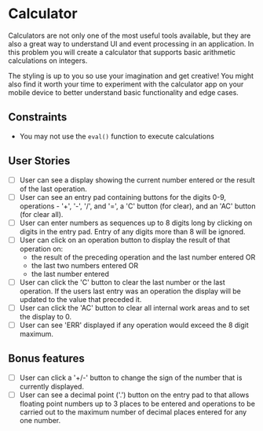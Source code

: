# Calculator

Calculators are not only one of the most useful tools available, but they are
also a great way to understand UI and event processing in an application. In
this problem you will create a calculator that supports basic arithmetic
calculations on integers.

The styling is up to you so use your imagination and get creative! You might
also find it worth your time to experiment with the calculator app on your
mobile device to better understand basic functionality and edge cases.

## Constraints

- You may not use the `eval()` function to execute calculations

## User Stories

- [ ] User can see a display showing the current number entered or the
result of the last operation.
- [ ] User can see an entry pad containing buttons for the digits 0-9,
operations - '+', '-', '/', and '=', a 'C' button (for clear), and an 'AC'
button (for clear all).
- [ ] User can enter numbers as sequences up to 8 digits long by clicking on
digits in the entry pad. Entry of any digits more than 8 will be ignored.
- [ ] User can click on an operation button to display the result of that
operation on:
  - the result of the preceding operation and the last number entered OR
  - the last two numbers entered OR
  - the last number entered
- [ ] User can click the 'C' button to clear the last number or the last
operation. If the users last entry was an operation the display will be
updated to the value that preceded it.
- [ ] User can click the 'AC' button to clear all internal work areas and
to set the display to 0.
- [ ] User can see 'ERR' displayed if any operation would exceed the
8 digit maximum.

## Bonus features

- [ ] User can click a '+/-' button to change the sign of the number that is
currently displayed.
- [ ] User can see a decimal point ('.') button on the entry pad to that
allows floating point numbers up to 3 places to be entered and operations to
be carried out to the maximum number of decimal places entered for any one
number.
